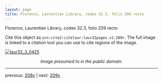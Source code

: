 ```yaml
---
layout: page
title: Florence, Laurentian Library, codex 32.3, folio 209 recto
---
```


Florence, Laurentian Library, codex 32.3, folio 209 recto

Cite this object as `urn:cite2:citelaur:laur32pages.v1:209r`.  The full image is linked to a citation tool you can use to cite regions of the image.

[![laur32_3_0425](http://www.homermultitext.org/iipsrv?IIIF=/project/homer/pyramidal/deepzoom/citelaur/laur32imgs/v1/laur32_3_0425.tif/full/800,/0/default.jpg)](http://www.homermultitext.org/ict2/?urn=urn:cite2:citelaur:laur32imgs.v1:laur32_3_0425) 

<p style="text-align: center; font-style: italic;">Image presumed to in the public domain.</p>

---

previous: [208v](../208v/) | next: [209v](../209v/)